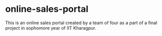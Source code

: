 # online-sales-portal
This is an online sales portal created by a team of four as a part of a final project in sophomore year of IIT Kharagpur.

